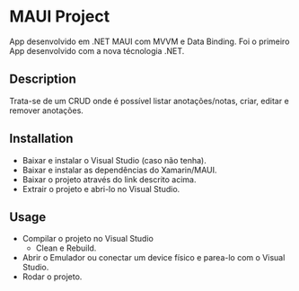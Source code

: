 # MAUI Project
App desenvolvido em .NET MAUI com MVVM e Data Binding. Foi o primeiro App desenvolvido com a nova técnologia .NET.

## Description
Trata-se de um CRUD onde é possível listar anotações/notas, criar, editar e remover anotações.

## Installation
- Baixar e instalar o Visual Studio (caso não tenha).
- Baixar e instalar as dependências do Xamarin/MAUI.
- Baixar o projeto através do link descrito acima.
- Extrair o projeto e abri-lo no Visual Studio.

## Usage
- Compilar o projeto no Visual Studio
    - Clean e Rebuild.
- Abrir o Emulador ou conectar um device físico e parea-lo com o Visual Studio.
- Rodar o projeto.
